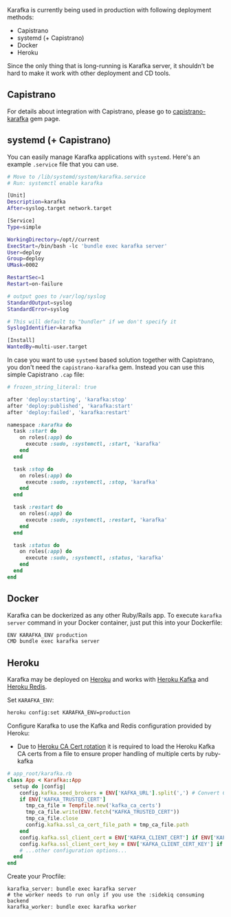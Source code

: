 Karafka is currently being used in production with following deployment methods:

  - Capistrano
  - systemd (+ Capistrano)
  - Docker
  - Heroku

Since the only thing that is long-running is Karafka server, it shouldn't be hard to make it work with other deployment and CD tools.

## Capistrano

For details about integration with Capistrano, please go to [capistrano-karafka](https://github.com/karafka/capistrano-karafka) gem page.

## systemd (+ Capistrano)

You can easily manage Karafka applications with `systemd`. Here's an example `.service` file that you can use.

```bash
# Move to /lib/systemd/system/karafka.service
# Run: systemctl enable karafka

[Unit]
Description=karafka
After=syslog.target network.target

[Service]
Type=simple

WorkingDirectory=/opt//current
ExecStart=/bin/bash -lc 'bundle exec karafka server'
User=deploy
Group=deploy
UMask=0002

RestartSec=1
Restart=on-failure

# output goes to /var/log/syslog
StandardOutput=syslog
StandardError=syslog

# This will default to "bundler" if we don't specify it
SyslogIdentifier=karafka

[Install]
WantedBy=multi-user.target
```

In case you want to use `systemd` based solution together with Capistrano, you don't need the `capistrano-karafka` gem. Instead you can use this simple Capistrano `.cap` file:

```ruby
# frozen_string_literal: true

after 'deploy:starting', 'karafka:stop'
after 'deploy:published', 'karafka:start'
after 'deploy:failed', 'karafka:restart'

namespace :karafka do
  task :start do
    on roles(:app) do
      execute :sudo, :systemctl, :start, 'karafka'
    end
  end

  task :stop do
    on roles(:app) do
      execute :sudo, :systemctl, :stop, 'karafka'
    end
  end

  task :restart do
    on roles(:app) do
      execute :sudo, :systemctl, :restart, 'karafka'
    end
  end

  task :status do
    on roles(:app) do
      execute :sudo, :systemctl, :status, 'karafka'
    end
  end
end
```

## Docker

Karafka can be dockerized as any other Ruby/Rails app. To execute ```karafka server``` command in your Docker container, just put this into your Dockerfile:

```bash
ENV KARAFKA_ENV production
CMD bundle exec karafka server
```

## Heroku

Karafka may be deployed on [Heroku](https://www.heroku.com/) and works with
[Heroku Kafka](https://www.heroku.com/kafka) and [Heroku Redis](https://www.heroku.com/redis).

Set `KARAFKA_ENV`:
```bash
heroku config:set KARAFKA_ENV=production
```

Configure Karafka to use the Kafka and Redis configuration provided by Heroku:
* Due to [Heroku CA Cert rotation](https://devcenter.heroku.com/articles/ca-cert-rotation-kafka) it is required to load the Heroku Kafka CA certs from a file to ensure proper handling of multiple certs by ruby-kafka
```ruby
# app_root/karafka.rb
class App < Karafka::App
  setup do |config|
    config.kafka.seed_brokers = ENV['KAFKA_URL'].split(',') # Convert CSV list of broker urls to an array
    if ENV['KAFKA_TRUSTED_CERT']
      tmp_ca_file = Tempfile.new('kafka_ca_certs')
      tmp_ca_file.write(ENV.fetch("KAFKA_TRUSTED_CERT"))
      tmp_ca_file.close
      config.kafka.ssl_ca_cert_file_path = tmp_ca_file.path
    end
    config.kafka.ssl_client_cert = ENV['KAFKA_CLIENT_CERT'] if ENV['KAFKA_CLIENT_CERT']
    config.kafka.ssl_client_cert_key = ENV['KAFKA_CLIENT_CERT_KEY'] if ENV['KAFKA_CLIENT_CERT_KEY']
    # ...other configuration options...
  end
end
```

Create your Procfile:
```text
karafka_server: bundle exec karafka server
# the worker needs to run only if you use the :sidekiq consuming backend
karafka_worker: bundle exec karafka worker
```
